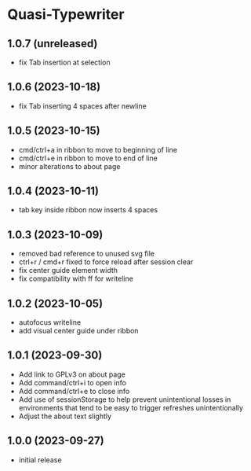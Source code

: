 Quasi-Typewriter
================

1.0.7 (unreleased)
------------------

- fix Tab insertion at selection


1.0.6 (2023-10-18)
------------------

- fix Tab inserting 4 spaces after newline


1.0.5 (2023-10-15)
------------------

- cmd/ctrl+a in ribbon to move to beginning of line
- cmd/ctrl+e in ribbon to move to end of line
- minor alterations to about page


1.0.4 (2023-10-11)
------------------

- tab key inside ribbon now inserts 4 spaces


1.0.3 (2023-10-09)
------------------

- removed bad reference to unused svg file
- ctrl+r / cmd+r fixed to force reload after session clear
- fix center guide element width
- fix compatibility with ff for writeline


1.0.2 (2023-10-05)
------------------

- autofocus writeline
- add visual center guide under ribbon


1.0.1 (2023-09-30)
------------------

- Add link to GPLv3 on about page
- Add command/ctrl+i to open info
- Add command/ctrl+e to close info
- Add use of sessionStorage to help prevent unintentional losses in environments
  that tend to be easy to trigger refreshes unintentionally
- Adjust the about text slightly

1.0.0 (2023-09-27)
------------------

- initial release
